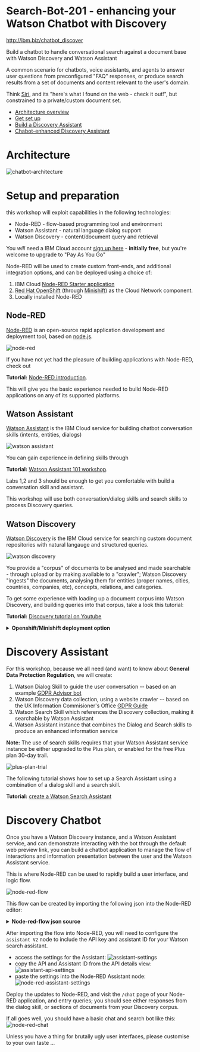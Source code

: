 # Search-Bot-201 - enhancing your Watson Chatbot with Discovery

http://ibm.biz/chatbot_discover


Build a chatbot to handle conversational search against a document base with Watson Discovery and Watson Assistant

A common scenario for chatbots, voice assistants, and agents to answer user questions from preconfigured "FAQ" responses, or produce search results from a set of documents and content relevant to the user's domain.

Think [Siri](https://www.apple.com/siri/), and its "here's what I found on the web - check it out!", but constrained to a private/custom document set.

+ [Architecture overview](#architecture)
+ [Get set up](#setup-and-preparation)
+ [Build a Discovery Assistant](#discovery-assistant)
+ [Chabot-enhanced Discovery Assistant](#discovery-chatbot)

# Architecture

![chatbot-architecture](/assets/chatbot-architecture.png)

# Setup and preparation

this workshop will exploit capabilities in the following technologies:
+ Node-RED - flow-based programming tool and environment
+ Watson Assistant - natural language dialog support
+ Watson Discovery - content/document query and retrieval

You *will* need a IBM Cloud account [sign up here](http://ibm.biz/chatbot_discover) - **initially free**, but you're welcome to upgrade to "Pay As You Go"

Node-RED will be used to create custom front-ends, and additional integration options, and can be deployed using a choice of:
1. IBM Cloud [Node-RED Starter application](https://developer.ibm.com/components/node-red/tutorials/how-to-create-a-node-red-starter-application/)
1. [Red Hat OpenShift](https://www.openshift.com/) (through [Minishift](https://github.com/minishift/minishift)) as the Cloud Network component.
1. Locally installed Node-RED

## Node-RED

[Node-RED](https://nodered.org) is an open-source rapid application development and deployment tool, based on [node.js](https://nodejs.org).

![node-red](/assets/node-red.png)

If you have not yet had the pleasure of building applications with Node-RED, check out

**Tutorial:** [Node-RED introduction](https://github.com/watson-developer-cloud/node-red-labs/tree/master/introduction_to_node_red). 

This will give you the basic experience needed to build  Node-RED applications on any of its supported platforms.

## Watson Assistant

[Watson Assistant](https://www.ibm.com/cloud/watson-assistant/) is the IBM Cloud service for building chatbot conversation skills (intents, entities, dialogs)

![watson assistant](/assets/watson-assistant.png)

You can gain experience in defining skills through

**Tutorial:** [Watson Assistant 101 workshop](https://github.com/IBMDeveloperUK/Watson-Assistant-101). 

Labs 1,2 and 3 should be enough to get you comfortable with build a conversation skill and assistant. 

This workshop will use both conversation/dialog skills and search skills to process Discovery queries.

## Watson Discovery

[Watson Discovery](https://www.ibm.com/cloud/watson-discovery) is the IBM Cloud service for searching custom document repositories with natural langauge and structured queries.

![watson discovery](/assets/watson-discovery.png)

You provide a "corpus" of documents to be analysed and made searchable - through upload or by making available to a "crawler"; Watson Discovery "ingests" the documents, analysing them for entities (proper names, cities, countries, companies, etc), concepts, relations, and categories.

To get some experience with loading up a document corpus into Watson Discovery, and building queries into that corpus, take a look this tutorial:

**Tutorial:** [Discovery tutorial on Youtube](https://youtu.be/rlWvyV7vGc8 "Discovery")

<details><summary>
	<b>Openshift/Minishift deployment option</b>
	</summary>
<!-- VVVVVVVVVVVVV -->
While the Watson Discovery and Assistant services require you to have an IBM Cloud account, the Node-RED application can be run on most platforms that support node.js, as long as there is connectivity to the service instances in the IBM Cloud.

If you would like to try running Node-RED as an OpenShift node.js application, you can setup a local 

![minishift](/assets/minishift.png)

To get the experience of using Openshift as a delivery platform, you can use the Minishift local installation - you'll find a lightweight introduction to this at 

**Tutorial:** [Minishift 101](https://github.com/IBMDeveloperUK/minishift101)

## Launching Node-RED in Minishift

If you have working Minishift environment, you can deploy Node-RED into the cluster using the steps in this workshop:

[Node-RED starter](https://github.com/IBMDeveloperUK/node-red-workshop-starter)
<!-- AAAAAAAAAAAAAA -->
</details>

# Discovery Assistant

For this workshop, because we all need (and want) to know about **General Data Protection Regulation**, we will create:
1. Watson Dialog Skill to guide the user conversation -- based on an example [GDPR Advisor bot](https://github.com/IBM/bots/tree/master/bots/gdpr_advisor)
1. Watson Discovery data collection, using a website crawler -- based on the UK Information Commisioner's Office 
[GDPR Guide](https://ico.org.uk/for-organisations/guide-to-data-protection/guide-to-the-general-data-protection-regulation-gdpr/)
1. Watson Search Skill which references the Discovery collection, making it searchable by Watson Assistant
1. Watson Assistant instance that combines the Dialog and Search skills to produce an enhanced information service

**Note:** The use of search skills requires that your Watson Assistant service instance be either upgraded to the Plus plan, or enabled for the free Plus plan 30-day trail.

![plus-plan-trial](/assets/plus-plan-trial.png)

The following tutorial shows how to set up a Search Assistant using a combination of a dialog skill and a search skill.

**Tutorial:** [create a Watson Search Assistant](https://cloud.ibm.com/docs/services/assistant?topic=assistant-skill-search-add)

# Discovery Chatbot

Once you have a Watson Discovery instance, and a Watson Assistant service, and can demonstrate interacting with the bot through the default web preview link, you can build a chatbot application to manage the flow of interactions and information presentation between the user and the Watson Assistant service.

This is where Node-RED can be used to rapidly build a user interface, and logic flow.

![node-red-flow](/assets/node-red-flow.png)

This flow can be created by importing the following json into the Node-RED editor:

<details>
	<summary><b>Node-red-flow json source</b></summary>
	
```
[{
	"id": "d4c8a74c.53eef8",
	"type": "tab",
	"label": "Flow 1",
	"disabled": false,
	"info": ""
}, {
	"id": "8a30be24.3d5ec",
	"type": "http in",
	"z": "d4c8a74c.53eef8",
	"name": "",
	"url": "/chat",
	"method": "post",
	"upload": false,
	"swaggerDoc": "",
	"x": 130,
	"y": 100,
	"wires": [
		["7815d1ec.001188", "fa83fdaa.695de8"]
	]
}, {
	"id": "7815d1ec.001188",
	"type": "change",
	"z": "d4c8a74c.53eef8",
	"name": "history-in",
	"rules": [{
		"t": "set",
		"p": "payload",
		"pt": "msg",
		"to": "req.body.in",
		"tot": "msg"
	}, {
		"t": "set",
		"p": "history",
		"pt": "msg",
		"to": "  \"<div style='color:green;'>\" \t& payload\t& \"</div>\"\t& req.body.history\t",
		"tot": "jsonata"
	}],
	"action": "",
	"property": "",
	"from": "",
	"to": "",
	"reg": false,
	"x": 320,
	"y": 100,
	"wires": [
		["ee68544a.99a7c8"]
	]
}, {
	"id": "fa83fdaa.695de8",
	"type": "debug",
	"z": "d4c8a74c.53eef8",
	"name": "",
	"active": false,
	"tosidebar": true,
	"console": false,
	"tostatus": false,
	"complete": "true",
	"x": 310,
	"y": 220,
	"wires": []
}, {
	"id": "8048a2d4.cbf33",
	"type": "http in",
	"z": "d4c8a74c.53eef8",
	"name": "",
	"url": "/chat",
	"method": "get",
	"upload": false,
	"swaggerDoc": "",
	"x": 120,
	"y": 300,
	"wires": [
		["647ed860.2859f", "fa83fdaa.695de8"]
	]
}, {
	"id": "24251ccf.8cb444",
	"type": "inject",
	"z": "d4c8a74c.53eef8",
	"name": "",
	"topic": "",
	"payload": "hello",
	"payloadType": "str",
	"repeat": "",
	"crontab": "",
	"once": false,
	"onceDelay": 0.1,
	"x": 330,
	"y": 160,
	"wires": [
		["ee68544a.99a7c8"]
	]
}, {
	"id": "c0cbb01.d83a1d",
	"type": "debug",
	"z": "d4c8a74c.53eef8",
	"name": "",
	"active": true,
	"tosidebar": true,
	"console": false,
	"tostatus": false,
	"complete": "true",
	"x": 930,
	"y": 100,
	"wires": []
}, {
	"id": "a2b4be3c.ecb018",
	"type": "template",
	"z": "d4c8a74c.53eef8",
	"name": "dialog",
	"field": "payload",
	"fieldType": "msg",
	"format": "handlebars",
	"syntax": "mustache",
	"template": "{{#payload}}\n  {{#output}}\n    {{#generic}}\n    {{text}}\n    {{/generic}}\n  {{/output}}\n{{/payload}}",
	"output": "str",
	"x": 690,
	"y": 140,
	"wires": [
		["dae785b.579ddf8"]
	]
}, {
	"id": "647ed860.2859f",
	"type": "template",
	"z": "d4c8a74c.53eef8",
	"name": "dialog/form",
	"field": "payload",
	"fieldType": "msg",
	"format": "handlebars",
	"syntax": "mustache",
	"template": "<h1>chatting with Watson</h1>\n\n<form method=POST>\n    <input type=text name=in><input type=submit>\n    <input type=text name=history hidden value=\"{{{history}}}\">\n</form>\n<div>\n    {{{history}}}\n</div>",
	"output": "str",
	"x": 790,
	"y": 300,
	"wires": [
		["aab49b0b.b783d8"]
	]
}, {
	"id": "dae785b.579ddf8",
	"type": "change",
	"z": "d4c8a74c.53eef8",
	"name": "history-out",
	"rules": [{
		"t": "set",
		"p": "history",
		"pt": "msg",
		"to": "  \"<div style='color:red;'>\" \t& payload\t& \"</div>\"\t& history\t",
		"tot": "jsonata"
	}],
	"action": "",
	"property": "",
	"from": "",
	"to": "",
	"reg": false,
	"x": 870,
	"y": 180,
	"wires": [
		["647ed860.2859f"]
	]
}, {
	"id": "aab49b0b.b783d8",
	"type": "http response",
	"z": "d4c8a74c.53eef8",
	"name": "",
	"statusCode": "",
	"headers": {},
	"x": 930,
	"y": 300,
	"wires": []
}, {
	"id": "ee68544a.99a7c8",
	"type": "watson-assistant-v2",
	"z": "d4c8a74c.53eef8",
	"name": "",
	"default-endpoint": false,
	"service-endpoint": "https://gateway.watsonplatform.net/assistant/api",
	"assistant_id": "<<your-assistant-id>>",
	"debug": false,
	"restart": false,
	"return_context": true,
	"alternate_intents": false,
	"multisession": true,
	"timeout": "",
	"optout-learning": false,
	"x": 530,
	"y": 100,
	"wires": [
		["c0cbb01.d83a1d", "a28454e7.31b6d8"]
	]
}, {
	"id": "a28454e7.31b6d8",
	"type": "switch",
	"z": "d4c8a74c.53eef8",
	"name": "type",
	"property": "payload.output.generic[0].response_type",
	"propertyType": "msg",
	"rules": [{
		"t": "eq",
		"v": "text",
		"vt": "str"
	}, {
		"t": "eq",
		"v": "search",
		"vt": "str"
	}, {
		"t": "else"
	}],
	"checkall": "true",
	"repair": false,
	"outputs": 3,
	"x": 530,
	"y": 180,
	"wires": [
		["a2b4be3c.ecb018"],
		["e6504a00.5649a8"],
		["fbc00ace.86d468"]
	]
}, {
	"id": "e6504a00.5649a8",
	"type": "template",
	"z": "d4c8a74c.53eef8",
	"name": "search",
	"field": "payload",
	"fieldType": "msg",
	"format": "handlebars",
	"syntax": "mustache",
	"template": "{{#payload}}\n  {{#output}}\n    {{#generic}}\n    {{header}}\n    {{#results}}\n    <details>\n        <summary>{{title}} ({{result_metadata.confidence}})</summary>\n        {{{highlight.body}}}\n    </details>\n    {{/results}}\n    {{/generic}}\n  {{/output}}\n{{/payload}}",
	"output": "str",
	"x": 690,
	"y": 180,
	"wires": [
		["dae785b.579ddf8"]
	]
}, {
	"id": "fbc00ace.86d468",
	"type": "template",
	"z": "d4c8a74c.53eef8",
	"name": "other",
	"field": "payload",
	"fieldType": "msg",
	"format": "handlebars",
	"syntax": "mustache",
	"template": "{{#payload}}\n  {{#output}}\n    {{#text}}\n    {{.}}\n    {{/text}}\n  {{/output}}\n{{/payload}}",
	"output": "str",
	"x": 690,
	"y": 220,
	"wires": [
		["dae785b.579ddf8"]
	]
}]
```

</details>	

After importing the flow into Node-RED, you will need to configure the `assistant V2` node to include the API key and assistant ID for your Watson search assistant.

+ access the settings for the Assistant:
![assistant-settings](/assets/assistant-settings.png)
+ copy the API and Assistant ID from the API details view:
![assistant-api-settings](/assets/assistant-api-settings.png)
+ paste the settings into the Node-RED Assistant node:
![node-red-assistant-settings](/assets/node-red-assistant-settings.png)

Deploy the updates to Node-RED, and visit the `/chat` page of your Node-RED application, and entry queries; you should see either responses from the dialog skill, or sections of documents from your Discovery corpus.

If all goes well, you should have a basic chat and search bot like this:
![node-red-chat](/assets/node-red-chat-results.png)

Unless you have a thing for brutally ugly user interfaces, please customise to your own taste ...

